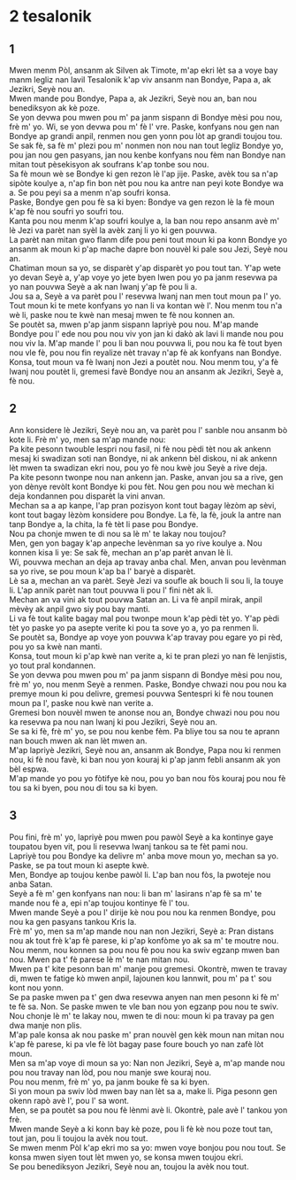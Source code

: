<h1 class='title'>2 tesalonik</h1>
<h2 class='chapter'>1</h2>
<div class='block'>
<div class='verse'>Mwen menm Pòl, ansanm ak Silven ak Timote, m'ap ekri lèt sa a voye bay manm legliz nan lavil Tesalonik k'ap viv ansanm nan Bondye, Papa a, ak Jezikri, Seyè nou an.</div>
<div class='verse'>Mwen mande pou Bondye, Papa a, ak Jezikri, Seyè nou an, ban nou benediksyon ak kè poze.</div>
<div class='verse'>Se yon devwa pou mwen pou m' pa janm sispann di Bondye mèsi pou nou, frè m' yo. Wi, se yon devwa pou m' fè l' vre. Paske, konfyans nou gen nan Bondye ap grandi anpil, renmen nou gen yonn pou lòt ap grandi toujou tou.</div>
<div class='verse'>Se sak fè, sa fè m' plezi pou m' nonmen non nou nan tout legliz Bondye yo, pou jan nou gen pasyans, jan nou kenbe konfyans nou fèm nan Bondye nan mitan tout pèsekisyon ak soufrans k'ap tonbe sou nou.</div>
<div class='verse'>Sa fè moun wè se Bondye ki gen rezon lè l'ap jije. Paske, avèk tou sa n'ap sipòte koulye a, n'ap fin bon nèt pou nou ka antre nan peyi kote Bondye wa a. Se pou peyi sa a menm n'ap soufri konsa.</div>
<div class='verse'>Paske, Bondye gen pou fè sa ki byen: Bondye va gen rezon lè la fè moun k'ap fè nou soufri yo soufri tou.</div>
<div class='verse'>Kanta pou nou menm k'ap soufri koulye a, la ban nou repo ansanm avè m' lè Jezi va parèt nan syèl la avèk zanj li yo ki gen pouvwa.</div>
<div class='verse'>La parèt nan mitan gwo flanm dife pou peni tout moun ki pa konn Bondye yo ansanm ak moun ki p'ap mache dapre bon nouvèl ki pale sou Jezi, Seyè nou an.</div>
<div class='verse'>Chatiman moun sa yo, se disparèt y'ap disparèt yo pou tout tan. Y'ap wete yo devan Seyè a, y'ap voye yo jete byen lwen pou yo pa janm resevwa pa yo nan pouvwa Seyè a ak nan lwanj y'ap fè pou li a.</div>
<div class='verse'>Jou sa a, Seyè a va parèt pou l' resevwa lwanj nan men tout moun pa l' yo. Tout moun ki te mete konfyans yo nan li va kontan wè l'. Nou menm tou n'a wè li, paske nou te kwè nan mesaj mwen te fè nou konnen an.</div>
<div class='verse'>Se poutèt sa, mwen p'ap janm sispann lapriyè pou nou. M'ap mande Bondye pou l' ede nou pou nou viv yon jan ki dakò ak lavi li mande nou pou nou viv la. M'ap mande l' pou li ban nou pouvwa li, pou nou ka fè tout byen nou vle fè, pou nou fin reyalize nèt travay n'ap fè ak konfyans nan Bondye.</div>
<div class='verse'>Konsa, tout moun va fè lwanj non Jezi a poutèt nou. Nou menm tou, y'a fè lwanj nou poutèt li, gremesi favè Bondye nou an ansanm ak Jezikri, Seyè a, fè nou.</div>
</div>
<h2 class='chapter'>2</h2>
<div class='block'>
<div class='verse'>Ann konsidere lè Jezikri, Seyè nou an, va parèt pou l' sanble nou ansanm bò kote li. Frè m' yo, men sa m'ap mande nou:</div>
<div class='verse'>Pa kite pesonn twouble lespri nou fasil, ni fè nou pèdi tèt nou ak ankenn mesaj ki swadizan soti nan Bondye, ni ak ankenn bèl diskou, ni ak ankenn lèt mwen ta swadizan ekri nou, pou yo fè nou kwè jou Seyè a rive deja.</div>
<div class='verse'>Pa kite pesonn twonpe nou nan ankenn jan. Paske, anvan jou sa a rive, gen yon dènye revòlt kont Bondye ki pou fèt. Nou gen pou nou wè mechan ki deja kondannen pou disparèt la vini anvan.</div>
<div class='verse'>Mechan sa a ap kanpe, l'ap pran pozisyon kont tout bagay lèzòm ap sèvi, kont tout bagay lèzòm konsidere pou Bondye. La fè, la fè, jouk la antre nan tanp Bondye a, la chita, la fè tèt li pase pou Bondye.</div>
<div class='verse'>Nou pa chonje mwen te di nou sa lè m' te lakay nou toujou?</div>
<div class='verse'>Men, gen yon bagay k'ap anpeche levènman sa yo rive koulye a. Nou konnen kisa li ye: Se sak fè, mechan an p'ap parèt anvan lè li.</div>
<div class='verse'>Wi, pouvwa mechan an deja ap travay anba chal. Men, anvan pou levènman sa yo rive, se pou moun k'ap ba l' baryè a disparèt.</div>
<div class='verse'>Lè sa a, mechan an va parèt. Seyè Jezi va soufle ak bouch li sou li, la touye li. L'ap annik parèt nan tout pouvwa li pou l' fini nèt ak li.</div>
<div class='verse'>Mechan an va vini ak tout pouvwa Satan an. Li va fè anpil mirak, anpil mèvèy ak anpil gwo siy pou bay manti.</div>
<div class='verse'>Li va fè tout kalite bagay mal pou twonpe moun k'ap pèdi tèt yo. Y'ap pèdi tèt yo paske yo pa asepte verite ki pou ta sove yo a, yo pa renmen li.</div>
<div class='verse'>Se poutèt sa, Bondye ap voye yon pouvwa k'ap travay pou egare yo pi rèd, pou yo sa kwè nan manti.</div>
<div class='verse'>Konsa, tout moun ki p'ap kwè nan verite a, ki te pran plezi yo nan fè lenjistis, yo tout pral kondannen.</div>
<div class='verse'>Se yon devwa pou mwen pou m' pa janm sispann di Bondye mèsi pou nou, frè m' yo, nou menm Seyè a renmen. Paske, Bondye chwazi nou pou nou ka premye moun ki pou delivre, gremesi pouvwa Sentespri ki fè nou tounen moun pa l', paske nou kwè nan verite a.</div>
<div class='verse'>Gremesi bon nouvèl mwen te anonse nou an, Bondye chwazi nou pou nou ka resevwa pa nou nan lwanj ki pou Jezikri, Seyè nou an.</div>
<div class='verse'>Se sa ki fè, frè m' yo, se pou nou kenbe fèm. Pa bliye tou sa nou te aprann nan bouch mwen ak nan lèt mwen an.</div>
<div class='verse'>M'ap lapriyè Jezikri, Seyè nou an, ansanm ak Bondye, Papa nou ki renmen nou, ki fè nou favè, ki ban nou yon kouraj ki p'ap janm febli ansanm ak yon bèl espwa.</div>
<div class='verse'>M'ap mande yo pou yo fòtifye kè nou, pou yo ban nou fòs kouraj pou nou fè tou sa ki byen, pou nou di tou sa ki byen.</div>
</div>
<h2 class='chapter'>3</h2>
<div class='block'>
<div class='verse'>Pou fini, frè m' yo, lapriyè pou mwen pou pawòl Seyè a ka kontinye gaye toupatou byen vit, pou li resevwa lwanj tankou sa te fèt pami nou.</div>
<div class='verse'>Lapriyè tou pou Bondye ka delivre m' anba move moun yo, mechan sa yo. Paske, se pa tout moun ki asepte kwè.</div>
<div class='verse'>Men, Bondye ap toujou kenbe pawòl li. L'ap ban nou fòs, la pwoteje nou anba Satan.</div>
<div class='verse'>Seyè a fè m' gen konfyans nan nou: li ban m' lasirans n'ap fè sa m' te mande nou fè a, epi n'ap toujou kontinye fè l' tou.</div>
<div class='verse'>Mwen mande Seyè a pou l' dirije kè nou pou nou ka renmen Bondye, pou nou ka gen pasyans tankou Kris la.</div>
<div class='verse'>Frè m' yo, men sa m'ap mande nou nan non Jezikri, Seyè a: Pran distans nou ak tout frè k'ap fè parese, ki p'ap konfòme yo ak sa m' te moutre nou.</div>
<div class='verse'>Nou menm, nou konnen sa pou nou fè pou nou ka swiv egzanp mwen ban nou. Mwen pa t' fè parese lè m' te nan mitan nou.</div>
<div class='verse'>Mwen pa t' kite pesonn ban m' manje pou gremesi. Okontrè, mwen te travay di, mwen te fatige kò mwen anpil, lajounen kou lannwit, pou m' pa t' sou kont nou yonn.</div>
<div class='verse'>Se pa paske mwen pa t' gen dwa resevwa anyen nan men pesonn ki fè m' te fè sa. Non. Se paske mwen te vle ban nou yon egzanp pou nou te swiv.</div>
<div class='verse'>Nou chonje lè m' te lakay nou, mwen te di nou: moun ki pa travay pa gen dwa manje non plis.</div>
<div class='verse'>M'ap pale konsa ak nou paske m' pran nouvèl gen kèk moun nan mitan nou k'ap fè parese, ki pa vle fè lòt bagay pase foure bouch yo nan zafè lòt moun.</div>
<div class='verse'>Men sa m'ap voye di moun sa yo: Nan non Jezikri, Seyè a, m'ap mande nou pou nou travay nan lòd, pou nou manje swe kouraj nou.</div>
<div class='verse'>Pou nou menm, frè m' yo, pa janm bouke fè sa ki byen.</div>
<div class='verse'>Si yon moun pa swiv lòd mwen bay nan lèt sa a, make li. Piga pesonn gen okenn rapò avè l', pou l' sa wont.</div>
<div class='verse'>Men, se pa poutèt sa pou nou fè lènmi avè li. Okontrè, pale avè l' tankou yon frè.</div>
<div class='verse'>Mwen mande Seyè a ki konn bay kè poze, pou li fè kè nou poze tout tan, tout jan, pou li toujou la avèk nou tout.</div>
<div class='verse'>Se mwen menm Pòl k'ap ekri mo sa yo: mwen voye bonjou pou nou tout. Se konsa mwen siyen tout lèt mwen yo, se konsa mwen toujou ekri.</div>
<div class='verse'>Se pou benediksyon Jezikri, Seyè nou an, toujou la avèk nou tout.</div>
</div>
